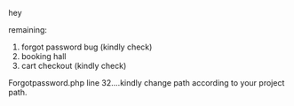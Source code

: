 hey

remaining:
1. forgot password bug (kindly check)
2. booking hall
3. cart checkout (kindly check)


Forgotpassword.php line 32....kindly change path according to your project path.
